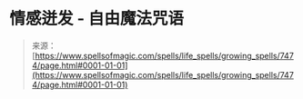 <!--yml

category: 未分类

date: 2024-06-12 18:42:31

-->

# 情感迸发 - 自由魔法咒语

> 来源：[https://www.spellsofmagic.com/spells/life_spells/growing_spells/7474/page.html#0001-01-01](https://www.spellsofmagic.com/spells/life_spells/growing_spells/7474/page.html#0001-01-01)
